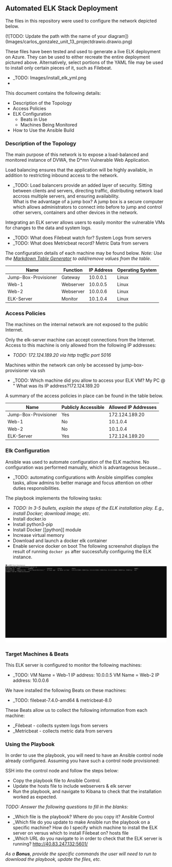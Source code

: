 ## Automated ELK Stack Deployment

The files in this repository were used to configure the network depicted below.

(![TODO: Update the path with the name of your diagram])(Images/carlos_gonzalez_unit_13_projectdrawio.drawio.png)

These files have been tested and used to generate a live ELK deployment on Azure. They can be used to either recreate the entire deployment pictured above. Alternatively, select portions of the YAML file may be used to install only certain pieces of it, such as Filebeat.

  - _TODO: Images/install_elk_yml.png
  -

This document contains the following details:
- Description of the Topology
- Access Policies
- ELK Configuration
  - Beats in Use
  - Machines Being Monitored
- How to Use the Ansible Build


### Description of the Topology

The main purpose of this network is to expose a load-balanced and monitored instance of DVWA, the D*mn Vulnerable Web Application.

Load balancing ensures that the application will be highly available, in addition to restricting inbound access to the network.
- _TODO: Load balancers provide an added layer of security. Sitting between clients and servers, directing traffic, distributing network load accross multiple servers, and ensuring availability.  
What is the advantage of a jump box? A jump box is a secure computer which allows administrators to connect into before to jump and control other servers, containers and other devices in the network.   

Integrating an ELK server allows users to easily monitor the vulnerable VMs for changes to the data and system logs.
- _TODO: What does Filebeat watch for? System Logs from servers
- _TODO: What does Metricbeat record? Metric Data from servers

The configuration details of each machine may be found below.
_Note: Use the [Markdown Table Generator](http://www.tablesgenerator.com/markdown_tables) to add/remove values from the table_.

| Name                | Function | IP Address | Operating System |
|---------------------|----------|------------|------------------|
|Jump-Box-Provisioner | Gateway  | 10.0.0.1   | Linux            |
|Web-1                |Webserver | 10.0.0.5   | Linux            |
|Web-2                |Webserver | 10.0.0.6   | Linux            |
|ELK-Server           |Monitor   | 10.1.0.4   | Linux            |

### Access Policies

The machines on the internal network are not exposed to the public Internet. 

Only the elk-server machine can accept connections from the Internet. Access to this machine is only allowed from the following IP addresses:
- _TODO: 172.124.189.20 via http traffic port 5016_

Machines within the network can only be accessed by jump-box-provisioner via ssh
- _TODO: Which machine did you allow to access your ELK VM? My PC @ " What was its IP address?172.124.189.20

A summary of the access policies in place can be found in the table below.

| Name                | Publicly Accessible | Allowed IP Addresses |
|---------------------|---------------------|----------------------|
|Jump-Box-Provisioner | Yes                 | 172.124.189.20       |
|Web-1                | No                  | 10.1.0.4             |
|Web-2                | No                  | 10.1.0.4             |
|ELK-Server           | Yes                 | 172.124.189.20       |

### Elk Configuration

Ansible was used to automate configuration of the ELK machine. No configuration was performed manually, which is advantageous because...
- _TODO: automating configurations with Ansible simplifies complex tasks, allow admins to better manage and focus attention on other duties responsibilities. 

The playbook implements the following tasks:
- _TODO: In 3-5 bullets, explain the steps of the ELK installation play. E.g., install Docker; download image; etc._
- Install docker.io
- Install python3-pip
- Install Docker [[python]] module
- Increase virtual memory
- Download and launch a docker elk container
- Enable service docker on boot
The following screenshot displays the result of running `docker ps` after successfully configuring the ELK instance.

![TODO: Update the path with the name of your screenshot of docker ps output](Images/docker_ps.png)

### Target Machines & Beats
This ELK server is configured to monitor the following machines:
- _TODO: VM Name = Web-1  IP address: 10.0.0.5
         VM Name = Web-2  IP address: 10.0.0.6

We have installed the following Beats on these machines:
- _TODO: filebeat-7.4.0-amd64 & metricbeat-8.0


These Beats allow us to collect the following information from each machine:
- _Filebeat - collects system logs from servers
- _Metricbeat - collects metric data from servers

### Using the Playbook
In order to use the playbook, you will need to have an Ansible control node already configured. Assuming you have such a control node provisioned: 

SSH into the control node and follow the steps below:
- Copy the playbook file to Ansible Control.
- Update the hosts file to include webservers & elk server
- Run the playbook, and navigate to Kibana to check that the installation worked as expected.

_TODO: Answer the following questions to fill in the blanks:_
- _Which file is the playbook? Where do you copy it? Ansible Control
- _Which file do you update to make Ansible run the playbook on a specific machine? How do I specify which machine to install the ELK server on versus which to install Filebeat on? hosts file
- _Which URL do you navigate to in order to check that the ELK server is running? http://40.83.247.132:5601/

_As a **Bonus**, provide the specific commands the user will need to run to download the playbook, update the files, etc._